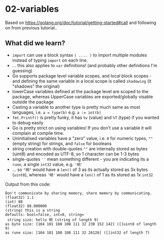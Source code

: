 # 02-variables

Based on https://golang.org/doc/tutorial/getting-started#call and following on from previous tutorial..

## What did we learn?

- `import` can use a block syntax `( .... )` to import multiple modules instead of typing `import` on each line.
- ... this also applies to `var` definitions! (and probably other definitions I'm guessing)
- Go supports package level variable scopes, and local block scopes - and defining the same variable in a local scope is called `shadowing` (it "shadows" the original)
- lowerCase variables defined at the package level are scoped to the package, whereas UpperCase variables are exported/globally visable outside the package
- Casting a variable to another type is pretty much same as most languages, i.e. `a = type(b)` e.g. `a := int(b)`
- `fmt.Printf()` is pretty funky, it has `%v` (value) and `%T` (type) if you wanted to debug easily
- Go is pretty strict on using variables!  If you don't use a variable it will complain at compile time.
- Uninitialised variables have a "zero" value, i.e. `0` for numeric types, `""` (empty string) for strings, and `false` for booleans
- string creation with double-quotes `""` are internally stored as bytes (uint8) and encoded as UTF-8, so 1 character can be 1-3 bytes
- single-quotes `''` mean something different - you are indicating its a `rune`, a single `int32` value, e.g. `'明'`
- ... so `"明"` would have a `len()` of 3 as its actually stored as 3x bytes (`uint8`), whereas `'明'` would have a `len()` of 1 as its stored as 1x `int32`

Output from this code:
```
Don't communicate by sharing memory, share memory by communicating.
(float32) 1.1
(int) 88
(float32) 88.000000
(string) this is a string
defaults: bool=false, int=0, string=
 string size: hello 明 (string of length 9)
as byte size: [104 101 108 108 111 32 230 152 142] ([]uint8 of length 9)
as rune size: [104 101 108 108 111 32 26126] ([]int32 of length 7)
```